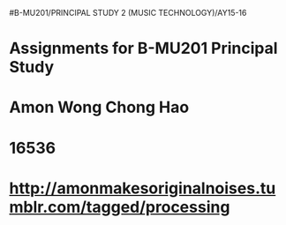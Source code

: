 #B-MU201/PRINCIPAL STUDY 2 (MUSIC TECHNOLOGY)/AY15-16

# Assignments for B-MU201 Principal Study

# Amon Wong Chong Hao
# 16536
# http://amonmakesoriginalnoises.tumblr.com/tagged/processing
